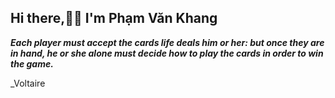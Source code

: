 
  ## Hi there,👋👋 I'm Phạm Văn Khang 

  _**Each player must accept the cards life deals him or her: but once they are in hand, he or she alone must decide how to play the cards in order to win the game.**_

_Voltaire